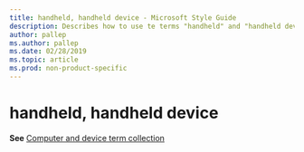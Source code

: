 ```yaml
---
title: handheld, handheld device - Microsoft Style Guide
description: Describes how to use te terms "handheld" and "handheld device" in Microsoft content.
author: pallep
ms.author: pallep
ms.date: 02/28/2019
ms.topic: article
ms.prod: non-product-specific
---
```


# handheld, handheld device

**See** [Computer and device term collection](~/a-z-word-list-term-collections/term-collections/computer-device-terms.md)
